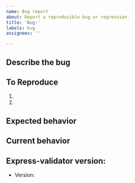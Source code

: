 ```yaml
---
name: Bug report
about: Report a reproducible bug or regression.
title: 'Bug:'
labels: bug
assignees: ''

---
```


## Describe the bug

<!-- A clear and concise description of what the bug is. -->

## To Reproduce

<!-- Steps to reproduce the behavior -->

1. <!-- Go to '...' -->
2. <!-- Click on '...' -->

## Expected behavior

<!-- A clear and concise description of what you expected to happen. -->

## Current behavior

<!-- A clear and concise description of what you expected to happen. -->

## Express-validator version:

- Version: <!-- [e.g. 6.6.1] -->
